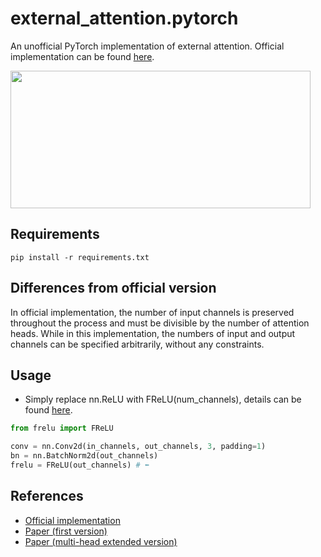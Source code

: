 # external_attention.pytorch
An unofficial PyTorch implementation of external attention. Official implementation can be found [here](https://github.com/MenghaoGuo/EANet).

<img src="" width="480" height="220" />


## Requirements
```
pip install -r requirements.txt
```

## Differences from official version
In official implementation, the number of input channels is preserved throughout the process and must be divisible by the number of attention heads. While in this implementation, the numbers of input and output channels can be specified arbitrarily, without any constraints.


## Usage
* Simply replace nn.ReLU with FReLU(num_channels), details can be found [here](https://github.com/shuuchen/frelu.pytorch/blob/master/resnet.py).
```python
from frelu import FReLU

conv = nn.Conv2d(in_channels, out_channels, 3, padding=1)
bn = nn.BatchNorm2d(out_channels)
frelu = FReLU(out_channels) # ⬅️
```


## References
* [Official implementation](https://github.com/MenghaoGuo/EANet)
* [Paper (first version)](https://arxiv.org/pdf/2105.02358v1.pdf)
* [Paper (multi-head extended version)](https://arxiv.org/pdf/2105.02358.pdf)

